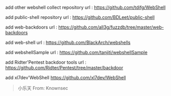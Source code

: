 add other webshell collect repository
url : https://github.com/tdifg/WebShell

add public-shell repository
url : https://github.com/BDLeet/public-shell

add web-backdoors
url : https://github.com/all3g/fuzzdb/tree/master/web-backdoors

add web-shell
url : https://github.com/BlackArch/webshells

add webshellSample
url : https://github.com/tanjiti/webshellSample

add Ridter'Pentest backdoor tools
url : https://github.com/Ridter/Pentest/tree/master/backdoor

add xl7dev'WebShell
https://github.com/xl7dev/WebShell  
> 小乐天 From: Knownsec
